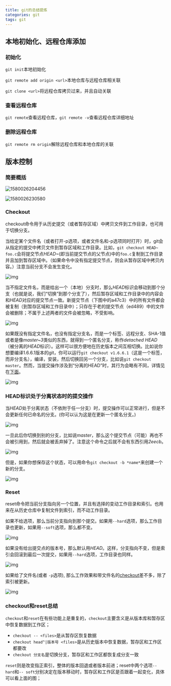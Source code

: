 ```yaml
---
title: git的总结提炼
categories: git
tags: git
---
```




## 本地初始化、远程仓库添加

### 初始化

`git init`本地初始化

`git remote add origin <url>`本地仓库与远程仓库相关联

`git clone <url>`将远程仓库拷贝过来，并且自动关联

### 查看远程仓库

`git remote`查看远程仓库，`git remote -v`查看远程仓库详细地址

### 删除远程仓库

`git remote rm origin`解除远程仓库和本地仓库的关联

<!-- more -->

## 版本控制

### 简要概括

![1580026204456](C:\Users\qinyuheng\Desktop\git总结.assets\1580026204456.png)

![1580026230580](C:\Users\qinyuheng\Desktop\git总结.assets\1580026230580.png)

### Checkout

checkout命令用于从历史提交（或者暂存区域）中拷贝文件到工作目录，也可用于切换分支。

当给定某个文件名（或者打开-p选项，或者文件名和-p选项同时打开）时，git会从指定的提交中拷贝文件到暂存区域和工作目录。比如，`git checkout HEAD~ foo.c`会将提交节点*HEAD~*(即当前提交节点的父节点)中的`foo.c`复制到工作目录并且加到暂存区域中。（如果命令中没有指定提交节点，则会从暂存区域中拷贝内容。）注意当前分支不会发生变化。

![img](http://marklodato.github.io/visual-git-guide/checkout-files.svg)

当不指定文件名，而是给出一个（本地）分支时，那么*HEAD*标识会移动到那个分支（也就是说，我们“切换”到那个分支了），然后暂存区域和工作目录中的内容会和*HEAD*对应的提交节点一致。新提交节点（下图中的a47c3）中的所有文件都会被复制（到暂存区域和工作目录中）；只存在于老的提交节点（ed489）中的文件会被删除；不属于上述两者的文件会被忽略，不受影响。

![img](http://marklodato.github.io/visual-git-guide/checkout-branch.svg)

如果既没有指定文件名，也没有指定分支名，而是一个标签、远程分支、SHA-1值或者是像*master~3*类似的东西，就得到一个匿名分支，称作*detached HEAD*（被分离的*HEAD*标识）。这样可以很方便地在历史版本之间互相切换。比如说你想要编译1.6.6.1版本的git，你可以运行`git checkout v1.6.6.1`（这是一个标签，而非分支名），编译，安装，然后切换回另一个分支，比如说`git checkout master`。然而，当提交操作涉及到“分离的HEAD”时，其行为会略有不同，详情见在[下面](http://marklodato.github.io/visual-git-guide/index-zh-cn.html#detached)。

![img](http://marklodato.github.io/visual-git-guide/checkout-detached.svg)

### HEAD标识处于分离状态时的提交操作

当*HEAD*处于分离状态（不依附于任一分支）时，提交操作可以正常进行，但是不会更新任何已命名的分支。(你可以认为这是在更新一个匿名分支。)

![img](http://marklodato.github.io/visual-git-guide/commit-detached.svg)

一旦此后你切换到别的分支，比如说*master*，那么这个提交节点（可能）再也不会被引用到，然后就会被丢弃掉了。注意这个命令之后就不会有东西引用*2eecb*。

![img](http://marklodato.github.io/visual-git-guide/checkout-after-detached.svg)

但是，如果你想保存这个状态，可以用命令`git checkout -b *name*`来创建一个新的分支。

![img](http://marklodato.github.io/visual-git-guide/checkout-b-detached.svg)

### Reset

reset命令把当前分支指向另一个位置，并且有选择的变动工作目录和索引。也用来在从历史仓库中复制文件到索引，而不动工作目录。

如果不给选项，那么当前分支指向到那个提交。如果用`--hard`选项，那么工作目录也更新，如果用`--soft`选项，那么都不变。

![img](http://marklodato.github.io/visual-git-guide/reset-commit.svg)

如果没有给出提交点的版本号，那么默认用*HEAD*。这样，分支指向不变，但是索引会回滚到最后一次提交，如果用`--hard`选项，工作目录也同样。

![img](http://marklodato.github.io/visual-git-guide/reset.svg)

如果给了文件名(或者 `-p`选项), 那么工作效果和带文件名的[checkout](http://marklodato.github.io/visual-git-guide/index-zh-cn.html#checkout)差不多，除了索引被更新。



![img](http://marklodato.github.io/visual-git-guide/reset-files.svg)

### checkout和reset总结

`checkout`和`reset`在有些功能上是重复的，`checkout`主要含义是从版本库和暂存区中恢复数据到工作区；

- `checkout -- <files>`是从暂存区恢复数据
- `checkout head^|版本号 <files>`是从历史版本中恢复数据，暂存区和工作区都要改
- `checkout 分支名`是切换分支，暂存区和工作区都恢复成分支一致

`reset`则是改变指正索引，整体的版本回退或者版本前进；reset中两个选项`-- hard`和`-- soft`分别决定在版本移动时，暂存区和工作区是否跟着一起变化，具体可以看上面的图；